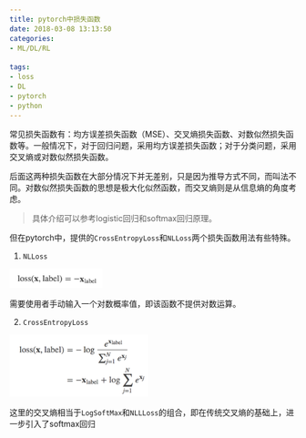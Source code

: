 ```yaml
---
title: pytorch中损失函数
date: 2018-03-08 13:13:50
categories:
- ML/DL/RL

tags:
- loss
- DL
- pytorch
- python
---
```


常见损失函数有：均方误差损失函数（MSE）、交叉熵损失函数、对数似然损失函数等。一般情况下，对于回归问题，采用均方误差损失函数；对于分类问题，采用交叉熵或对数似然损失函数。

后面这两种损失函数在大部分情况下并无差别，只是因为推导方式不同，而叫法不同。对数似然损失函数的思想是极大化似然函数，而交叉熵则是从信息熵的角度考虑。
<!-- more -->

> 具体介绍可以参考logistic回归和softmax回归原理。

但在pytorch中，提供的`CrossEntropyLoss`和`NLLoss`两个损失函数用法有些特殊。

1. `NLLoss`

<img src="/images/loss_nll.png" style="zoom:40%" />

需要使用者手动输入一个对数概率值，即该函数不提供对数运算。

2. `CrossEntropyLoss`

<img src="/images/loss_cel.png" style="zoom:40%" />

这里的交叉熵相当于`LogSoftMax`和`NLLLoss`的组合，即在传统交叉熵的基础上，进一步引入了softmax回归